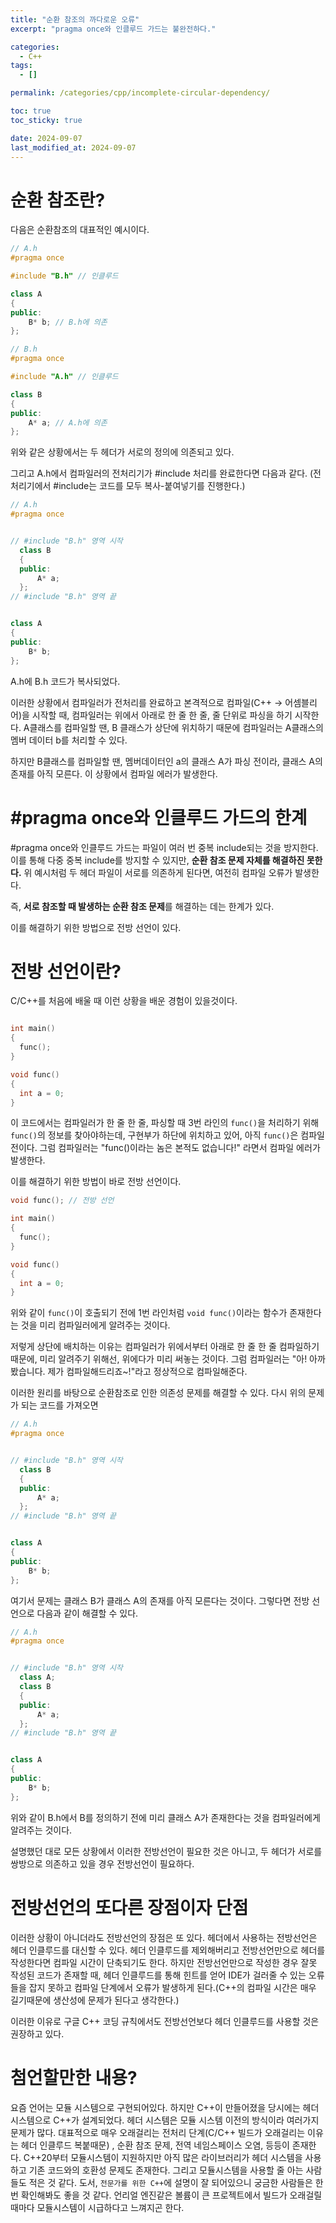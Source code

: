 ```yaml
---
title: "순환 참조의 까다로운 오류"
excerpt: "pragma once와 인클루드 가드는 불완전하다."

categories:
  - C++
tags:
  - []

permalink: /categories/cpp/incomplete-circular-dependency/

toc: true
toc_sticky: true

date: 2024-09-07
last_modified_at: 2024-09-07
---
```


# 순환 참조란?

다음은 순환참조의 대표적인 예시이다.

```cpp
// A.h
#pragma once

#include "B.h" // 인클루드

class A
{
public:
    B* b; // B.h에 의존
};
```

```cpp
// B.h
#pragma once

#include "A.h" // 인클루드

class B
{
public:
    A* a; // A.h에 의존
};
```
위와 같은 상황에서는 두 헤더가 서로의 정의에 의존되고 있다.

그리고 A.h에서 컴파일러의 전처리기가 #include 처리를 완료한다면 다음과 같다.
(전처리기에서 #include는 코드를 모두 복사-붙여넣기를 진행한다.)

```cpp
// A.h
#pragma once


// #include "B.h" 영역 시작
  class B
  {
  public:
      A* a;
  };
// #include "B.h" 영역 끝


class A
{
public:
    B* b;
};
```

A.h에 B.h 코드가 복사되었다.

이러한 상황에서 컴파일러가 전처리를 완료하고 본격적으로 컴파일(C++ -> 어셈블리어)을 시작할 때, 컴파일러는 위에서 아래로 한 줄 한 줄, 줄 단위로 파싱을 하기 시작한다. A클래스를 컴파일할 땐, B 클래스가 상단에 위치하기 때문에 컴파일러는 A클래스의 멤버 데이터 b를 처리할 수 있다.

하지만 B클래스를 컴파일할 땐, 멤버데이터인 a의 클래스 A가 파싱 전이라, 클래스 A의 존재를 아직 모른다. 이 상황에서 컴파일 에러가 발생한다. 


# #pragma once와 인클루드 가드의 한계
#pragma once와 인클루드 가드는 파일이 여러 번 중복 include되는 것을 방지한다. 이를 통해 다중 중복 include를 방지할 수 있지만, **순환 참조 문제 자체를 해결하진 못한다.** 위 예시처럼 두 헤더 파일이 서로를 의존하게 된다면, 여전히 컴파일 오류가 발생한다.

즉, **서로 참조할 때 발생하는 순환 참조 문제**를 해결하는 데는 한계가 있다.

이를 해결하기 위한 방법으로 전방 선언이 있다.

# 전방 선언이란?

C/C++를 처음에 배울 때 이런 상황을 배운 경험이 있을것이다.

```cpp

int main()
{
  func();
}

void func()
{
  int a = 0;
}
```

이 코드에서는 컴파일러가 한 줄 한 줄, 파싱할 때 3번 라인의 ```func()```을 처리하기 위해 ```func()```의 정보를 찾아야하는데, 구현부가 하단에 위치하고 있어, 아직 ```func()```은 컴파일 전이다. 그럼 컴파일러는 "func()이라는 놈은 본적도 없습니다!" 라면서 컴파일 에러가 발생한다.

이를 해결하기 위한 방법이 바로 전방 선언이다.

```cpp
void func(); // 전방 선언

int main()
{
  func();
}

void func()
{
  int a = 0;
}
```
위와 같이 ```func()```이 호출되기 전에 1번 라인처럼 ```void func()```이라는 함수가 존재한다는 것을 미리 컴파일러에게 알려주는 것이다.

저렇게 상단에 배치하는 이유는 컴파일러가 위에서부터 아래로 한 줄 한 줄 컴파일하기 때문에, 미리 알려주기 위해선, 위에다가 미리 써놓는 것이다. 그럼 컴파일러는 "아! 아까 봤습니다. 제가 컴파일해드리죠~!"라고 정상적으로 컴파일해준다.

이러한 원리를 바탕으로 순환참조로 인한 의존성 문제를 해결할 수 있다. 다시 위의 문제가 되는 코드를 가져오면

```cpp
// A.h
#pragma once


// #include "B.h" 영역 시작
  class B
  {
  public:
      A* a;
  };
// #include "B.h" 영역 끝


class A
{
public:
    B* b;
};
```
여기서 문제는 클래스 B가 클래스 A의 존재를 아직 모른다는 것이다. 그렇다면 전방 선언으로 다음과 같이 해결할 수 있다.

```cpp
// A.h
#pragma once


// #include "B.h" 영역 시작
  class A;
  class B
  {
  public:
      A* a;
  };
// #include "B.h" 영역 끝


class A
{
public:
    B* b;
};
```
위와 같이 B.h에서 B를 정의하기 전에 미리 클래스 A가 존재한다는 것을 컴파일러에게 알려주는 것이다. 


설명했던 대로 모든 상황에서 이러한 전방선언이 필요한 것은 아니고, 두 헤더가 서로를 쌍방으로 의존하고 있을 경우 전방선언이 필요하다.


# 전방선언의 또다른 장점이자 단점
이러한 상황이 아니더라도 전방선언의 장점은 또 있다. 헤더에서 사용하는 전방선언은 헤더 인클루드를 대신할 수 있다. 헤더 인클루드를 제외해버리고 전방선언만으로 헤더를 작성한다면 컴파일 시간이 단축되기도 한다. 하지만 전방선언만으로 작성한 경우 잘못 작성된 코드가 존재할 때, 헤더 인클루드를 통해 힌트를 얻어 IDE가 걸러줄 수 있는 오류들을 잡지 못하고 컴파일 단계에서 오류가 발생하게 된다.(C++의 컴파일 시간은 매우 길기때문에 생산성에 문제가 된다고 생각한다.) 

이러한 이유로 구글 C++ 코딩 규칙에서도 전방선언보다 헤더 인클루드를 사용할 것은 권장하고 있다.


# 첨언할만한 내용?

요즘 언어는 모듈 시스템으로 구현되어있다. 하지만 C++이 만들어졌을 당시에는 헤더 시스템으로 C++가 설계되었다. 헤더 시스템은 모듈 시스템 이전의 방식이라 여러가지 문제가 많다. 대표적으로 매우 오래걸리는 전처리 단계(C/C++ 빌드가 오래걸리는 이유는 헤더 인클루드 복붙때문) , 순환 참조 문제, 전역 네임스페이스 오염, 등등이 존재한다. C++20부터 모듈시스템이 지원하지만 아직 많은 라이브러리가 헤더 시스템을 사용하고 기존 코드와의 호환성 문제도 존재한다. 그리고 모듈시스템을 사용할 줄 아는 사람들도 적은 것 같다. 도서, ```전문가를 위한 C++```에 설명이 잘 되어있으니 궁금한 사람들은 한번 확인해봐도 좋을 것 같다. 언리얼 엔진같은 볼륨이 큰 프로젝트에서 빌드가 오래걸릴 때마다 모듈시스템이 시급하다고 느껴지곤 한다.

